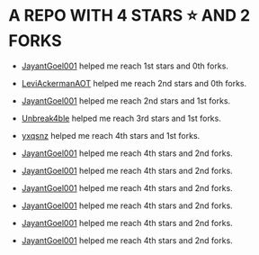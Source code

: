 # A REPO WITH 4 STARS ⭐️ AND 2 FORKS































































































































































































































































































































































































































































































































 - [JayantGoel001](https://github.com/JayantGoel001) helped me reach 1st stars and 0th forks.































































































































































































































































































































































































































































































































 - [LeviAckermanAOT](https://github.com/LeviAckermanAOT) helped me reach 2nd stars and 0th forks.































































































































































































































































































































































































































































































































 - [JayantGoel001](https://github.com/JayantGoel001) helped me reach 2nd stars and 1st forks.































































































































































































































































































































































































































































































































 - [Unbreak4ble](https://github.com/Unbreak4ble) helped me reach 3rd stars and 1st forks.































































































































 - [yxqsnz](https://github.com/yxqsnz) helped me reach 4th stars and 1st forks.































































 - [JayantGoel001](https://github.com/JayantGoel001) helped me reach 4th stars and 2nd forks.































 - [JayantGoel001](https://github.com/JayantGoel001) helped me reach 4th stars and 2nd forks.















 - [JayantGoel001](https://github.com/JayantGoel001) helped me reach 4th stars and 2nd forks.







 - [JayantGoel001](https://github.com/JayantGoel001) helped me reach 4th stars and 2nd forks.



 - [JayantGoel001](https://github.com/JayantGoel001) helped me reach 4th stars and 2nd forks.

 - [JayantGoel001](https://github.com/JayantGoel001) helped me reach 4th stars and 2nd forks.